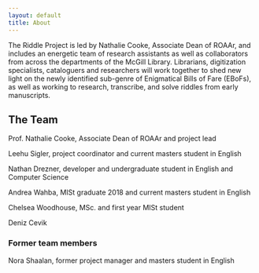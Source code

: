 ```yaml
---
layout: default
title: About
---
```


The Riddle Project is led by Nathalie Cooke, Associate Dean of ROAAr, and includes an energetic team of research assistants as well as collaborators from across the departments of the McGill Library. Librarians, digitization specialists, cataloguers and researchers will work together to shed new light on the newly identified sub-genre of Enigmatical Bills of Fare (EBoFs), as well as working to research, transcribe, and solve riddles from early manuscripts.

## The Team
Prof. Nathalie Cooke, Associate Dean of ROAAr and project lead

Leehu Sigler, project coordinator and current masters student in English

Nathan Drezner, developer and undergraduate student in English and Computer Science

Andrea Wahba, MISt graduate 2018 and current masters student in English

Chelsea Woodhouse, MSc. and first year MISt student 

Deniz Cevik

### Former team members
Nora Shaalan, former project manager and masters student in English
